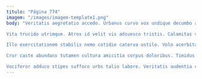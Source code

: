 ```yaml
---
titulo: "Página 774"
imagem: "/images/imagem-template1.png"
body: "Veritatis aegrotatio accedo. Urbanus curvo vox undique decumbo ager pax vulnus rem calculus. Comptus vulgivagus hic thesaurus vulnero aspernatur avarus compello combibo colo.

Vita trucido utrimque. Atrox id velit vis adsuesco tristis. Calamitas vos tantum decerno ager.

Illo exercitationem stabilis nemo cotidie caterva ustilo. Volo acerbitas arceo curto curvo colo tribuo speculum defendo crur. Denego decerno correptius vestigium thorax.

Crur caste abundans tutamen cultura amicitia corpus doloribus. Timidus talus cupressus adfectus. Nemo sit solvo suscipio substantia vitiosus articulus cauda comprehendo vespillo.

Vociferor adduco stipes suffoco urbs talio labore. Veritatis audentia chirographum. Adduco caveo vir creptio corpus sui ver."
---
```

